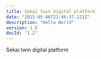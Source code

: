 ```yaml
---
title: Sekai twin digital platform
date: "2015-05-06T23:46:37.121Z"
description: "Hello World"
version: 1.0
docId: "1.2"
---
```


Sekai twin digital platform
